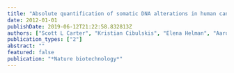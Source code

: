 ```yaml
---
title: "Absolute quantification of somatic DNA alterations in human cancer"
date: 2012-01-01
publishDate: 2019-06-12T21:22:58.832813Z
authors: ["Scott L Carter", "Kristian Cibulskis", "Elena Helman", "Aaron McKenna", "Hui Shen", "Travis Zack", "Peter W Laird", "Robert C Onofrio", "Wendy Winckler", "Barbara A Weir", " others"]
publication_types: ["2"]
abstract: ""
featured: false
publication: "*Nature biotechnology*"
---
```



